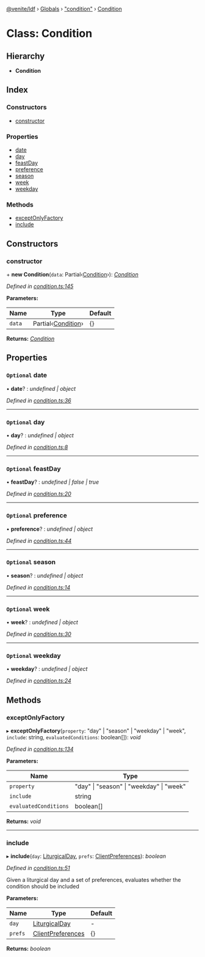 [@venite/ldf](../README.md) › [Globals](../globals.md) › ["condition"](../modules/_condition_.md) › [Condition](_condition_.condition.md)

# Class: Condition

## Hierarchy

* **Condition**

## Index

### Constructors

* [constructor](_condition_.condition.md#constructor)

### Properties

* [date](_condition_.condition.md#optional-date)
* [day](_condition_.condition.md#optional-day)
* [feastDay](_condition_.condition.md#optional-feastday)
* [preference](_condition_.condition.md#optional-preference)
* [season](_condition_.condition.md#optional-season)
* [week](_condition_.condition.md#optional-week)
* [weekday](_condition_.condition.md#optional-weekday)

### Methods

* [exceptOnlyFactory](_condition_.condition.md#exceptonlyfactory)
* [include](_condition_.condition.md#include)

## Constructors

###  constructor

\+ **new Condition**(`data`: Partial‹[Condition](_condition_.condition.md)›): *[Condition](_condition_.condition.md)*

*Defined in [condition.ts:145](https://github.com/gbj/venite/blob/d2679cb/ldf/src/condition.ts#L145)*

**Parameters:**

Name | Type | Default |
------ | ------ | ------ |
`data` | Partial‹[Condition](_condition_.condition.md)› | {} |

**Returns:** *[Condition](_condition_.condition.md)*

## Properties

### `Optional` date

• **date**? : *undefined | object*

*Defined in [condition.ts:36](https://github.com/gbj/venite/blob/d2679cb/ldf/src/condition.ts#L36)*

___

### `Optional` day

• **day**? : *undefined | object*

*Defined in [condition.ts:8](https://github.com/gbj/venite/blob/d2679cb/ldf/src/condition.ts#L8)*

___

### `Optional` feastDay

• **feastDay**? : *undefined | false | true*

*Defined in [condition.ts:20](https://github.com/gbj/venite/blob/d2679cb/ldf/src/condition.ts#L20)*

___

### `Optional` preference

• **preference**? : *undefined | object*

*Defined in [condition.ts:44](https://github.com/gbj/venite/blob/d2679cb/ldf/src/condition.ts#L44)*

___

### `Optional` season

• **season**? : *undefined | object*

*Defined in [condition.ts:14](https://github.com/gbj/venite/blob/d2679cb/ldf/src/condition.ts#L14)*

___

### `Optional` week

• **week**? : *undefined | object*

*Defined in [condition.ts:30](https://github.com/gbj/venite/blob/d2679cb/ldf/src/condition.ts#L30)*

___

### `Optional` weekday

• **weekday**? : *undefined | object*

*Defined in [condition.ts:24](https://github.com/gbj/venite/blob/d2679cb/ldf/src/condition.ts#L24)*

## Methods

###  exceptOnlyFactory

▸ **exceptOnlyFactory**(`property`: "day" | "season" | "weekday" | "week", `include`: string, `evaluatedConditions`: boolean[]): *void*

*Defined in [condition.ts:134](https://github.com/gbj/venite/blob/d2679cb/ldf/src/condition.ts#L134)*

**Parameters:**

Name | Type |
------ | ------ |
`property` | "day" &#124; "season" &#124; "weekday" &#124; "week" |
`include` | string |
`evaluatedConditions` | boolean[] |

**Returns:** *void*

___

###  include

▸ **include**(`day`: [LiturgicalDay](_calendar_liturgical_day_.liturgicalday.md), `prefs`: [ClientPreferences](_liturgy_client_preferences_.clientpreferences.md)): *boolean*

*Defined in [condition.ts:51](https://github.com/gbj/venite/blob/d2679cb/ldf/src/condition.ts#L51)*

Given a liturgical day and a set of preferences, evaluates whether the condition should be included

**Parameters:**

Name | Type | Default |
------ | ------ | ------ |
`day` | [LiturgicalDay](_calendar_liturgical_day_.liturgicalday.md) | - |
`prefs` | [ClientPreferences](_liturgy_client_preferences_.clientpreferences.md) | {} |

**Returns:** *boolean*
